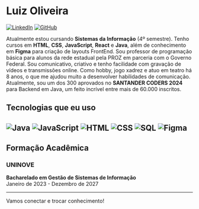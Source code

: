 # Luiz Oliveira

[![LinkedIn](https://img.shields.io/badge/LinkedIn-Luiz%20Oliveira-blue?logo=linkedin)](https://www.linkedin.com/in/luizoliveiradev/)
[![GitHub](https://img.shields.io/badge/GitHub-LuizOliveira-black?logo=github)](https://github.com/OutroLuizdev/OutroLuizdev)

Atualmente estou cursando **Sistemas da Informação** (4º semestre). Tenho cursos em **HTML**, **CSS**, **JavaScript**, **React** e **Java**, além de conhecimento em **Figma** para criação de layouts FrontEnd. Sou professor de programação básica para alunos da rede estadual pela PROZ em parceria com o Governo Federal. Sou comunicativo, criativo e tenho facilidade com gravação de vídeos e transmissões online. Como hobby, jogo xadrez e atuo em teatro há 8 anos, o que me ajudou muito a desenvolver habilidades de comunicação. Atualmente, sou um dos 300 aprovados no **SANTANDER CODERS 2024** para Backend em Java, um feito incrível entre mais de 60.000 inscritos.

## Tecnologias que eu uso

![Java](https://img.shields.io/badge/Java-007396?logo=java&logoColor=white)
![JavaScript](https://img.shields.io/badge/JavaScript-F7DF1E?logo=javascript&logoColor=black)  ![HTML](https://img.shields.io/badge/HTML-E34F26?logo=html5&logoColor=white) ![CSS](https://img.shields.io/badge/CSS-1572B6?logo=css3&logoColor=white) ![SQL](https://img.shields.io/badge/SQL-003B57?logo=sqlite&logoColor=white)  ![Figma](https://img.shields.io/badge/Figma-F24E1E?logo=figma&logoColor=white)
- 
## Formação Acadêmica

### UNINOVE
**Bacharelado em Gestão de Sistemas de Informação**  
Janeiro de 2023 - Dezembro de 2027

---

Vamos conectar e trocar conhecimento!
